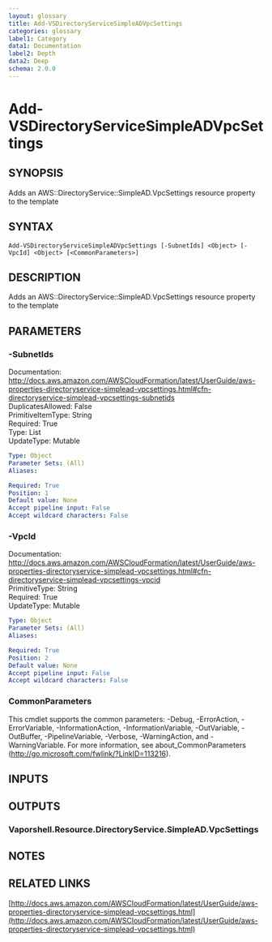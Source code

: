 ```yaml
---
layout: glossary
title: Add-VSDirectoryServiceSimpleADVpcSettings
categories: glossary
label1: Category
data1: Documentation
label2: Depth
data2: Deep
schema: 2.0.0
---
```


# Add-VSDirectoryServiceSimpleADVpcSettings

## SYNOPSIS
Adds an AWS::DirectoryService::SimpleAD.VpcSettings resource property to the template

## SYNTAX

```
Add-VSDirectoryServiceSimpleADVpcSettings [-SubnetIds] <Object> [-VpcId] <Object> [<CommonParameters>]
```

## DESCRIPTION
Adds an AWS::DirectoryService::SimpleAD.VpcSettings resource property to the template

## PARAMETERS

### -SubnetIds
Documentation: http://docs.aws.amazon.com/AWSCloudFormation/latest/UserGuide/aws-properties-directoryservice-simplead-vpcsettings.html#cfn-directoryservice-simplead-vpcsettings-subnetids    
DuplicatesAllowed: False    
PrimitiveItemType: String    
Required: True    
Type: List    
UpdateType: Mutable

```yaml
Type: Object
Parameter Sets: (All)
Aliases:

Required: True
Position: 1
Default value: None
Accept pipeline input: False
Accept wildcard characters: False
```

### -VpcId
Documentation: http://docs.aws.amazon.com/AWSCloudFormation/latest/UserGuide/aws-properties-directoryservice-simplead-vpcsettings.html#cfn-directoryservice-simplead-vpcsettings-vpcid    
PrimitiveType: String    
Required: True    
UpdateType: Mutable

```yaml
Type: Object
Parameter Sets: (All)
Aliases:

Required: True
Position: 2
Default value: None
Accept pipeline input: False
Accept wildcard characters: False
```

### CommonParameters
This cmdlet supports the common parameters: -Debug, -ErrorAction, -ErrorVariable, -InformationAction, -InformationVariable, -OutVariable, -OutBuffer, -PipelineVariable, -Verbose, -WarningAction, and -WarningVariable.
For more information, see about_CommonParameters (http://go.microsoft.com/fwlink/?LinkID=113216).

## INPUTS

## OUTPUTS

### Vaporshell.Resource.DirectoryService.SimpleAD.VpcSettings

## NOTES

## RELATED LINKS

[http://docs.aws.amazon.com/AWSCloudFormation/latest/UserGuide/aws-properties-directoryservice-simplead-vpcsettings.html](http://docs.aws.amazon.com/AWSCloudFormation/latest/UserGuide/aws-properties-directoryservice-simplead-vpcsettings.html)

